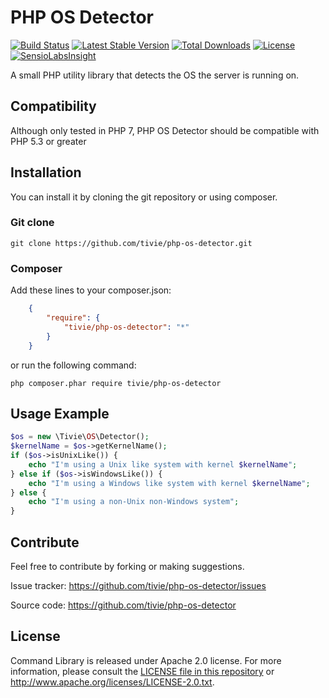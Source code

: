 PHP OS Detector
===============

[![Build Status](https://travis-ci.org/tivie/php-os-detector.svg?branch=master)](https://travis-ci.org/tivie/php-os-detector)
[![Latest Stable Version](https://poser.pugx.org/tivie/php-os-detector/v/stable.svg)](https://packagist.org/packages/tivie/php-os-detector)
[![Total Downloads](https://poser.pugx.org/tivie/php-os-detector/downloads.svg)](https://packagist.org/packages/tivie/php-os-detector)
[![License](https://poser.pugx.org/tivie/php-os-detector/license.svg)](https://packagist.org/packages/tivie/php-os-detector)
[![SensioLabsInsight](https://insight.sensiolabs.com/projects/89e09818-08c3-4feb-9037-65ccf0c15a59/mini.png)](https://insight.sensiolabs.com/projects/89e09818-08c3-4feb-9037-65ccf0c15a59)

A small PHP utility library that detects the OS the server is running on.

## Compatibility

Although only tested in PHP 7, PHP OS Detector should be compatible with PHP 5.3 or greater

## Installation
You can install it by cloning the git repository or using composer.

### Git clone

    git clone https://github.com/tivie/php-os-detector.git

### Composer
Add these lines to your composer.json:
```json
    {
        "require": {
            "tivie/php-os-detector": "*"
        }
    }
```
or run the following command:

    php composer.phar require tivie/php-os-detector


## Usage Example

```php
$os = new \Tivie\OS\Detector();
$kernelName = $os->getKernelName();
if ($os->isUnixLike()) {
    echo "I'm using a Unix like system with kernel $kernelName";
} else if ($os->isWindowsLike()) {
    echo "I'm using a Windows like system with kernel $kernelName";
} else {
    echo "I'm using a non-Unix non-Windows system";
}
```

## Contribute
Feel free to contribute by forking or making suggestions.

Issue tracker: https://github.com/tivie/php-os-detector/issues

Source code: https://github.com/tivie/php-os-detector


## License
Command Library is released under Apache 2.0 license. For more information, please consult
the [LICENSE file in this repository](https://github.com/tivie/php-os-detector/blob/master/LICENSE) or
http://www.apache.org/licenses/LICENSE-2.0.txt.
